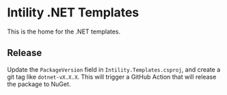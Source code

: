 # Intility .NET Templates

This is the home for the .NET templates.

## Release

Update the `PackageVersion` field in `Intility.Templates.csproj`, and create a git tag like `dotnet-vX.X.X`.
This will trigger a GitHub Action that will release the package to NuGet.
